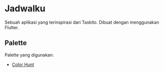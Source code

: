 # Jadwalku

Sebuah aplikasi yang terinspirasi dari Taskito. Dibuat dengan menggunakan Flutter.

## Palette

Palette yang digunakan:

- [Color Hunt](https://colorhunt.co/palette/222831393e46ffd369eeeeee)
